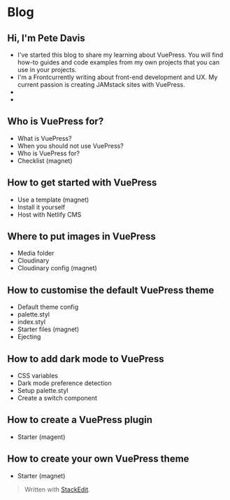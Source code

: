 # Blog

## Hi, I'm Pete Davis
 - I've started this blog to share my learning about VuePress. You will find how-to guides and code examples from my own projects that you can use in your projects.
 - I'm a Frontcurrently writing about front-end development and UX. My current passion is creating JAMstack sites with VuePress.
 - 
 - 

## Who is VuePress for?
 - What is VuePress?
 - When you should not use VuePress?
 - Who is VuePress for?
 - Checklist (magnet)

## How to get started with VuePress
 - Use a template (magnet)
 - Install it yourself
 - Host with Netlify CMS

## Where to put images in VuePress
 - Media folder
 - Cloudinary
 - Cloudinary config (magnet)

## How to customise the default VuePress theme
 - Default theme config
 - palette.styl
 - index.styl
 - Starter files (magnet)
 - Ejecting

## How to add dark mode to VuePress
 - CSS variables
 - Dark mode preference detection
 - Setup palette.styl
 - Create a switch component

## How to create a VuePress plugin
 - Starter (magent)

## How to create your own VuePress theme
 - Starter (magnet)

> Written with [StackEdit](https://stackedit.io/).
<!--stackedit_data:
eyJoaXN0b3J5IjpbLTE5NjA3Njk4ODIsLTYzOTQ2MDAwOSw3Mz
k0MjUxODQsLTIxNDE2NjYyOTQsLTE0MDYwMzc0NTddfQ==
-->